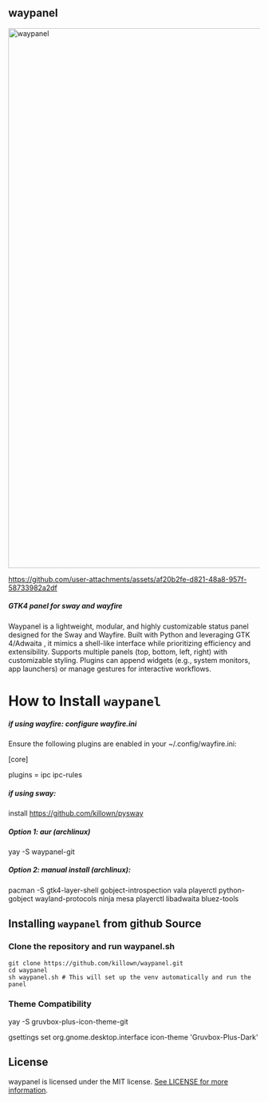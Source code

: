 ## waypanel
<img width="1920" height="1080" alt="waypanel" src="https://github.com/user-attachments/assets/4ec4a102-108b-48c3-8f6a-79f5f12947cc" />


https://github.com/user-attachments/assets/af20b2fe-d821-48a8-957f-58733982a2df



##### _GTK4 panel for sway and wayfire_

Waypanel  is a lightweight, modular, and highly customizable status panel designed for the Sway and Wayfire. Built with Python and leveraging GTK 4/Adwaita , it mimics a shell-like interface while prioritizing efficiency and extensibility. Supports multiple panels (top, bottom, left, right) with customizable styling. Plugins can append widgets (e.g., system monitors, app launchers) or manage gestures for interactive workflows. 

How to Install `waypanel`
=========================

##### if using wayfire: configure wayfire.ini
Ensure the following plugins are enabled in your ~/.config/wayfire.ini: 
    
[core]

plugins = ipc ipc-rules


##### if using sway: 
install https://github.com/killown/pysway

##### Option 1: aur (archlinux)
yay -S waypanel-git 

##### Option 2: manual install (archlinux): 
pacman -S gtk4-layer-shell gobject-introspection vala playerctl python-gobject wayland-protocols ninja mesa playerctl libadwaita bluez-tools

Installing `waypanel` from github Source
-------------------------------------------------

### Clone the repository and run waypanel.sh
    git clone https://github.com/killown/waypanel.git
    cd waypanel
    sh waypanel.sh # This will set up the venv automatically and run the panel


### Theme Compatibility

yay -S gruvbox-plus-icon-theme-git

gsettings set org.gnome.desktop.interface icon-theme 'Gruvbox-Plus-Dark'



## License
waypanel is licensed under the MIT license. [See LICENSE for more information](https://github.com/killown/waypanel/blob/main/LICENSE).


